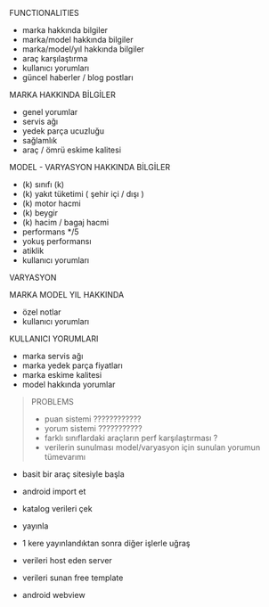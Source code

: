 FUNCTIONALITIES

- marka hakkında bilgiler
- marka/model hakkında bilgiler
- marka/model/yıl  hakkında bilgiler 
- araç karşılaştırma
- kullanıcı yorumları
- güncel haberler / blog postları

MARKA HAKKINDA BİLGİLER

- genel yorumlar 
- servis ağı
- yedek parça ucuzluğu
- sağlamlık
- araç / ömrü eskime kalitesi

MODEL - VARYASYON HAKKINDA BİLGİLER
- (k) sınıfı (k)
- (k) yakıt tüketimi ( şehir içi / dışı ) 
- (k) motor hacmi
- (k) beygir
- (k) hacim / bagaj hacmi
- performans */5
- yokuş performansı
- atiklik
- kullanıcı yorumları


VARYASYON 

MARKA MODEL YIL HAKKINDA
- özel notlar
- kullanıcı yorumları



KULLANICI YORUMLARI
- marka servis ağı
- marka yedek parça fiyatları
- marka eskime kalitesi
- model hakkında yorumlar

> PROBLEMS
> - puan sistemi ???????????? 
>- yorum sistemi ???????????
> - farklı sınıflardaki araçların perf karşılaştırması ? 
> - verilerin sunulması model/varyasyon için sunulan yorumun tümevarımı


- basit bir araç sitesiyle başla
- android import et
- katalog verileri çek
- yayınla
- 1 kere yayınlandıktan sonra diğer işlerle uğraş



- verileri host eden server
- verileri sunan free template
- android webview